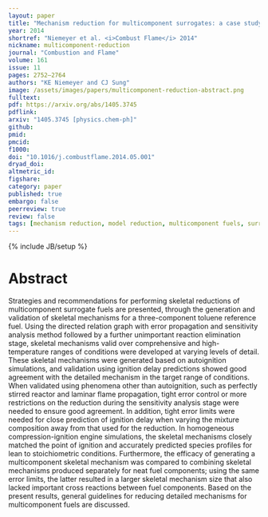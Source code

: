 ```yaml
---
layout: paper
title: "Mechanism reduction for multicomponent surrogates: a case study using toluene reference fuels"
year: 2014
shortref: "Niemeyer et al. <i>Combust Flame</i> 2014"
nickname: multicomponent-reduction
journal: "Combustion and Flame"
volume: 161
issue: 11
pages: 2752–2764
authors: "KE Niemeyer and CJ Sung"
image: /assets/images/papers/multicomponent-reduction-abstract.png
fulltext:
pdf: https://arxiv.org/abs/1405.3745
pdflink:
arxiv: "1405.3745 [physics.chem-ph]"
github:
pmid:
pmcid:
f1000:
doi: "10.1016/j.combustflame.2014.05.001"
dryad_doi:
altmetric_id:
figshare:
category: paper
published: true
embargo: false
peerreview: true
review: false
tags: [mechanism reduction, model reduction, multicomponent fuels, surrogate fuels, skeletal mechanism, directed relation graph methods]
---
```

{% include JB/setup %}

# Abstract

Strategies and recommendations for performing skeletal reductions of multicomponent surrogate fuels are presented, through the generation and validation of skeletal mechanisms for a three-component toluene reference fuel. Using the directed relation graph with error propagation and sensitivity analysis method followed by a further unimportant reaction elimination stage, skeletal mechanisms valid over comprehensive and high-temperature ranges of conditions were developed at varying levels of detail. These skeletal mechanisms were generated based on autoignition simulations, and validation using ignition delay predictions showed good agreement with the detailed mechanism in the target range of conditions. When validated using phenomena other than autoignition, such as perfectly stirred reactor and laminar flame propagation, tight error control or more restrictions on the reduction during the sensitivity analysis stage were needed to ensure good agreement. In addition, tight error limits were needed for close prediction of ignition delay when varying the mixture composition away from that used for the reduction. In homogeneous compression-ignition engine simulations, the skeletal mechanisms closely matched the point of ignition and accurately predicted species profiles for lean to stoichiometric conditions. Furthermore, the efficacy of generating a multicomponent skeletal mechanism was compared to combining skeletal mechanisms produced separately for neat fuel components; using the same error limits, the latter resulted in a larger skeletal mechanism size that also lacked important cross reactions between fuel components. Based on the present results, general guidelines for reducing detailed mechanisms for multicomponent fuels are discussed.
